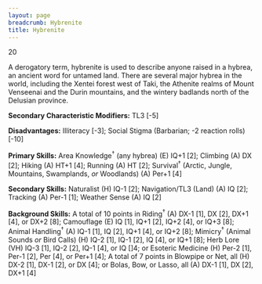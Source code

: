 ```yaml
---
layout: page
breadcrumb: Hybrenite
title: Hybrenite
---
```


<points>20</points>

A derogatory term, hybrenite is used to describe anyone raised in a hybrea, an ancient word for untamed land.  There are several major hybrea in the world, including the Xentei forest west of Taki, the Athenite realms of Mount Venseenai and the Durin mountains, and the wintery badlands north of the Delusian province.

**Secondary Characteristic Modifiers:**  TL3 [-5]

**Disadvantages:**  Illiteracy [-3]; Social Stigma (Barbarian; -2 reaction rolls) [-10]

**Primary Skills:**  Area Knowledge<sup>†</sup> (any hybrea) (E) IQ+1 [2]; Climbing (A) DX [2]; Hiking (A) HT+1 [4]; Running (A) HT [2]; Survival<sup>†</sup> (Arctic, Jungle, Mountains, Swamplands, _or_ Woodlands) (A) Per+1 [4]

**Secondary Skills:**  Naturalist (H) IQ-1 [2]; Navigation/TL3 (Land) (A) IQ [2]; Tracking (A) Per-1 [1]; Weather Sense (A) IQ [2]

**Background Skills:**  A total of 10 points in Riding<sup>†</sup> (A) DX-1 [1], DX [2], DX+1 [4], or DX+2 [8]; Camouflage (E) IQ [1], IQ+1 [2], IQ+2 [4], or IQ+3 [8]; Animal Handling<sup>†</sup> (A) IQ-1 [1], IQ [2], IQ+1 [4], or IQ+2 [8]; Mimicry<sup>†</sup> (Animal Sounds _or_ Bird Calls) (H) IQ-2 [1], IQ-1 [2], IQ [4], or IQ+1 [8]; Herb Lore (VH) IQ-3 [1], IQ-2 [2], IQ-1 [4], or IQ []4; or Esoteric Medicine (H) Per-2 [1], Per-1 [2], Per [4], or Per+1 [4]; A total of 7 points in Blowpipe or Net, all (H) DX-2 [1], DX-1 [2], or DX [4]; or Bolas, Bow, or Lasso, all (A) DX-1 [1], DX [2], DX+1 [4]
